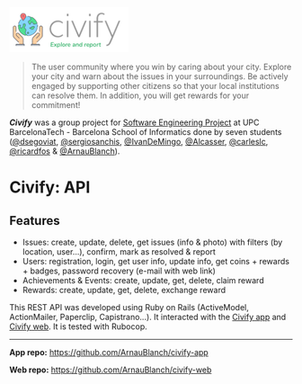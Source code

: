 <img src="pics/logo.png" height=80 />

> The user community where you win by caring about your city. Explore your city and warn about the issues in your surroundings. Be actively engaged by supporting other citizens so that your local institutions can resolve them. In addition, you will get rewards for your commitment!

***Civify*** was a group project for [Software Engineering Project](https://www.fib.upc.edu/en/studies/bachelors-degrees/bachelor-degree-informatics-engineering/curriculum/syllabus/PES) at UPC BarcelonaTech - Barcelona School of Informatics done by seven students ([@dsegoviat](https://github.com/dsegoviat), [@sergiosanchis](https://github.com/sergiosanchis), [@IvanDeMingo](https://github.com/IvanDeMingo), [@Alcasser](https://github.com/Alcasser), [@carleslc](https://github.com/carleslc), [@ricardfos](https://github.com/ricardfos) & [@ArnauBlanch](https://github.com/ArnauBlanch)).
# Civify: API
## Features
* Issues: create, update, delete, get issues (info & photo) with filters (by location, user...), confirm, mark as resolved & report
* Users: registration, login, get user info, update info, get coins + rewards + badges, password recovery (e-mail with web link)
* Achievements & Events: create, update, get, delete, claim reward
* Rewards: create, update, get, delete, exchange reward

This REST API was developed using Ruby on Rails (ActiveModel, ActionMailer, Paperclip, Capistrano...). It interacted with the [Civify app](https://github.com/ArnauBlanch/civify-app) and [Civify web](https://github.com/ArnauBlanch/civify-web). It is tested with Rubocop.

---
**App repo:** https://github.com/ArnauBlanch/civify-app

**Web repo:** https://github.com/ArnauBlanch/civify-web
